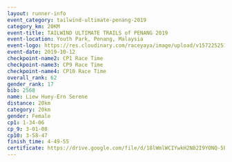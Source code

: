 ```yaml
---
layout: runner-info 
event_category: tailwind-ultimate-penang-2019 
category_km: 20KM 
event-title: TAILWIND ULTIMATE TRAILS of PENANG 2019 
event-location: Youth Park, Penang, Malaysia 
event-logo: https://res.cloudinary.com/raceyaya/image/upload/v1572252513/logo/utop-2019_h9tzys.jpg 
event-date: 2019-10-12 
checkpoint-name2: CP1 Race Time 
checkpoint-name3: CP9 Race Time 
checkpoint-name4: CP10 Race Time 
overall_rank: 62
gender_rank: 17
bib: 2568
name: Liew Huey-Ern Serene
distance: 20km
category: 20km
gender: Female
cp1: 1-34-06
cp_9: 3-01-08
cp10: 3-58-47
finish_time: 4-49-55
certificate: https://drive.google.com/file/d/18lWmlWCIYwkH2N82I9YONQ-5PErtUyox/view?usp=sharing
---
```

